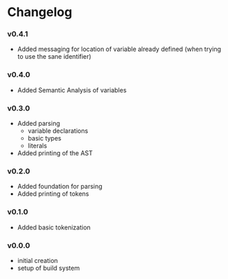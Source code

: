 # Changelog

### v0.4.1
- Added messaging for location of variable already defined (when trying to use the sane identifier)

### v0.4.0
- Added Semantic Analysis of variables

### v0.3.0
- Added parsing
	- variable declarations
	- basic types
	- literals
- Added printing of the AST

### v0.2.0
- Added foundation for parsing
- Added printing of tokens

### v0.1.0
- Added basic tokenization

### v0.0.0
- initial creation
- setup of build system
